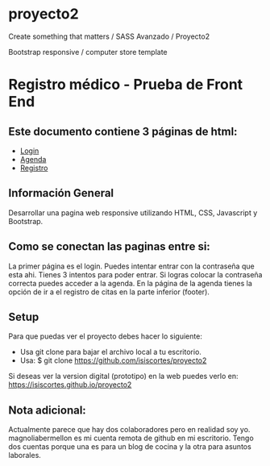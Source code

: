 # proyecto2
Create something that matters / SASS Avanzado / Proyecto2

Bootstrap responsive / computer store template

# Registro médico - Prueba de Front End

## Este documento contiene 3 páginas de html:
* [Login](#login)
* [Agenda](#agenda)
* [Registro](#registro)

## Información General
Desarrollar una pagina web responsive utilizando HTML, CSS, Javascript y Bootstrap.
	
## Como se conectan las paginas entre si:
La primer página es el login. Puedes intentar entrar con la contraseña que esta
ahi. Tienes 3 intentos para poder entrar. Si logras colocar la contraseña correcta puedes
acceder a la agenda. En la página de la agenda tienes la opción de ir a el registro de citas en la parte inferior (footer).
	
## Setup
Para que puedas ver el proyecto debes hacer lo siguiente:

* Usa git clone para bajar el archivo local a tu escritorio.
* Usa: $ git clone https://github.com/isiscortes/proyecto2

Si deseas ver la version digital (prototipo) en la web puedes verlo en:
https://isiscortes.github.io/proyecto2

## Nota adicional:

Actualmente parece que hay dos colaboradores pero en realidad soy yo.
magnoliabermellon es mi cuenta remota de github en mi escritorio.
Tengo dos cuentas porque una es para un blog de cocina y la otra para asuntos laborales.


